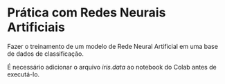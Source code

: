 # Prática com Redes Neurais Artificiais

Fazer o treinamento de um modelo de Rede Neural Artificial em uma base de dados de classificação.

É necessário adicionar o arquivo *iris.data* ao notebook do Colab antes de executá-lo.
